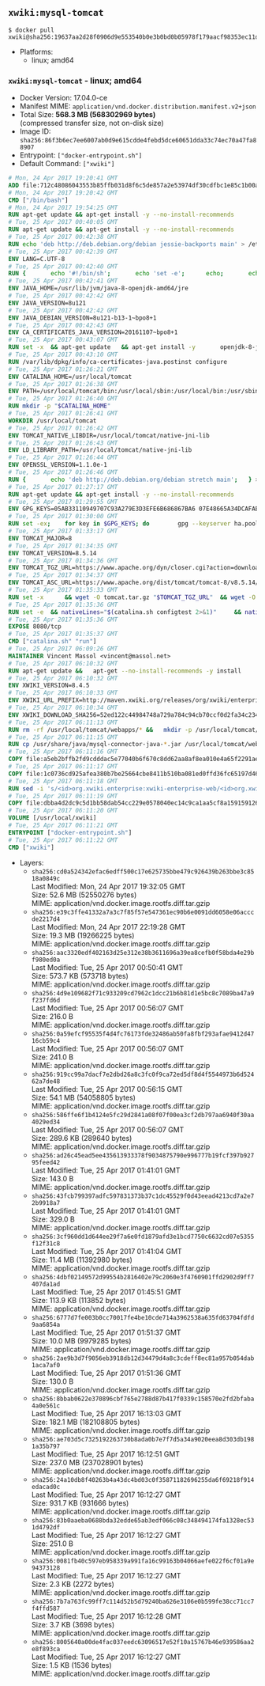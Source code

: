 ## `xwiki:mysql-tomcat`

```console
$ docker pull xwiki@sha256:19637aa2d28f0906d9e553540b0e3b0bd0b05978f179aacf98353ec11dd778e7
```

-	Platforms:
	-	linux; amd64

### `xwiki:mysql-tomcat` - linux; amd64

-	Docker Version: 17.04.0-ce
-	Manifest MIME: `application/vnd.docker.distribution.manifest.v2+json`
-	Total Size: **568.3 MB (568302969 bytes)**  
	(compressed transfer size, not on-disk size)
-	Image ID: `sha256:86f3b6ec7ee6007ab0d9e615cdde4febd5dce60651dda33c74ec70a47fa88907`
-	Entrypoint: `["docker-entrypoint.sh"]`
-	Default Command: `["xwiki"]`

```dockerfile
# Mon, 24 Apr 2017 19:20:41 GMT
ADD file:712c48086043553b85ffb031d8f6c5de857a2e53974df30cdfbc1e85c1b00a25 in / 
# Mon, 24 Apr 2017 19:20:42 GMT
CMD ["/bin/bash"]
# Mon, 24 Apr 2017 19:54:25 GMT
RUN apt-get update && apt-get install -y --no-install-recommends 		ca-certificates 		curl 		wget 	&& rm -rf /var/lib/apt/lists/*
# Tue, 25 Apr 2017 00:40:05 GMT
RUN apt-get update && apt-get install -y --no-install-recommends 		bzip2 		unzip 		xz-utils 	&& rm -rf /var/lib/apt/lists/*
# Tue, 25 Apr 2017 00:42:38 GMT
RUN echo 'deb http://deb.debian.org/debian jessie-backports main' > /etc/apt/sources.list.d/jessie-backports.list
# Tue, 25 Apr 2017 00:42:39 GMT
ENV LANG=C.UTF-8
# Tue, 25 Apr 2017 00:42:40 GMT
RUN { 		echo '#!/bin/sh'; 		echo 'set -e'; 		echo; 		echo 'dirname "$(dirname "$(readlink -f "$(which javac || which java)")")"'; 	} > /usr/local/bin/docker-java-home 	&& chmod +x /usr/local/bin/docker-java-home
# Tue, 25 Apr 2017 00:42:41 GMT
ENV JAVA_HOME=/usr/lib/jvm/java-8-openjdk-amd64/jre
# Tue, 25 Apr 2017 00:42:42 GMT
ENV JAVA_VERSION=8u121
# Tue, 25 Apr 2017 00:42:42 GMT
ENV JAVA_DEBIAN_VERSION=8u121-b13-1~bpo8+1
# Tue, 25 Apr 2017 00:42:43 GMT
ENV CA_CERTIFICATES_JAVA_VERSION=20161107~bpo8+1
# Tue, 25 Apr 2017 00:43:07 GMT
RUN set -x 	&& apt-get update 	&& apt-get install -y 		openjdk-8-jre-headless="$JAVA_DEBIAN_VERSION" 		ca-certificates-java="$CA_CERTIFICATES_JAVA_VERSION" 	&& rm -rf /var/lib/apt/lists/* 	&& [ "$JAVA_HOME" = "$(docker-java-home)" ]
# Tue, 25 Apr 2017 00:43:10 GMT
RUN /var/lib/dpkg/info/ca-certificates-java.postinst configure
# Tue, 25 Apr 2017 01:26:21 GMT
ENV CATALINA_HOME=/usr/local/tomcat
# Tue, 25 Apr 2017 01:26:38 GMT
ENV PATH=/usr/local/tomcat/bin:/usr/local/sbin:/usr/local/bin:/usr/sbin:/usr/bin:/sbin:/bin
# Tue, 25 Apr 2017 01:26:40 GMT
RUN mkdir -p "$CATALINA_HOME"
# Tue, 25 Apr 2017 01:26:41 GMT
WORKDIR /usr/local/tomcat
# Tue, 25 Apr 2017 01:26:42 GMT
ENV TOMCAT_NATIVE_LIBDIR=/usr/local/tomcat/native-jni-lib
# Tue, 25 Apr 2017 01:26:43 GMT
ENV LD_LIBRARY_PATH=/usr/local/tomcat/native-jni-lib
# Tue, 25 Apr 2017 01:26:44 GMT
ENV OPENSSL_VERSION=1.1.0e-1
# Tue, 25 Apr 2017 01:26:46 GMT
RUN { 		echo 'deb http://deb.debian.org/debian stretch main'; 	} > /etc/apt/sources.list.d/stretch.list 	&& { 		echo 'Package: *'; 		echo 'Pin: release n=stretch'; 		echo 'Pin-Priority: -10'; 		echo; 		echo 'Package: openssl libssl*'; 		echo "Pin: version $OPENSSL_VERSION"; 		echo 'Pin-Priority: 990'; 	} > /etc/apt/preferences.d/stretch-openssl
# Tue, 25 Apr 2017 01:27:17 GMT
RUN apt-get update && apt-get install -y --no-install-recommends 		libapr1 		openssl="$OPENSSL_VERSION" 	&& rm -rf /var/lib/apt/lists/*
# Tue, 25 Apr 2017 01:29:55 GMT
ENV GPG_KEYS=05AB33110949707C93A279E3D3EFE6B686867BA6 07E48665A34DCAFAE522E5E6266191C37C037D42 47309207D818FFD8DCD3F83F1931D684307A10A5 541FBE7D8F78B25E055DDEE13C370389288584E7 61B832AC2F1C5A90F0F9B00A1C506407564C17A3 713DA88BE50911535FE716F5208B0AB1D63011C7 79F7026C690BAA50B92CD8B66A3AD3F4F22C4FED 9BA44C2621385CB966EBA586F72C284D731FABEE A27677289986DB50844682F8ACB77FC2E86E29AC A9C5DF4D22E99998D9875A5110C01C5A2F6059E7 DCFD35E0BF8CA7344752DE8B6FB21E8933C60243 F3A04C595DB5B6A5F1ECA43E3B7BBB100D811BBE F7DA48BB64BCB84ECBA7EE6935CD23C10D498E23
# Tue, 25 Apr 2017 01:30:00 GMT
RUN set -ex; 	for key in $GPG_KEYS; do 		gpg --keyserver ha.pool.sks-keyservers.net --recv-keys "$key"; 	done
# Tue, 25 Apr 2017 01:33:17 GMT
ENV TOMCAT_MAJOR=8
# Tue, 25 Apr 2017 01:34:35 GMT
ENV TOMCAT_VERSION=8.5.14
# Tue, 25 Apr 2017 01:34:36 GMT
ENV TOMCAT_TGZ_URL=https://www.apache.org/dyn/closer.cgi?action=download&filename=tomcat/tomcat-8/v8.5.14/bin/apache-tomcat-8.5.14.tar.gz
# Tue, 25 Apr 2017 01:34:37 GMT
ENV TOMCAT_ASC_URL=https://www.apache.org/dist/tomcat/tomcat-8/v8.5.14/bin/apache-tomcat-8.5.14.tar.gz.asc
# Tue, 25 Apr 2017 01:35:33 GMT
RUN set -x 		&& wget -O tomcat.tar.gz "$TOMCAT_TGZ_URL" 	&& wget -O tomcat.tar.gz.asc "$TOMCAT_ASC_URL" 	&& gpg --batch --verify tomcat.tar.gz.asc tomcat.tar.gz 	&& tar -xvf tomcat.tar.gz --strip-components=1 	&& rm bin/*.bat 	&& rm tomcat.tar.gz* 		&& nativeBuildDir="$(mktemp -d)" 	&& tar -xvf bin/tomcat-native.tar.gz -C "$nativeBuildDir" --strip-components=1 	&& nativeBuildDeps=" 		gcc 		libapr1-dev 		libssl-dev 		make 		openjdk-${JAVA_VERSION%%[-~bu]*}-jdk=$JAVA_DEBIAN_VERSION 	" 	&& apt-get update && apt-get install -y --no-install-recommends $nativeBuildDeps && rm -rf /var/lib/apt/lists/* 	&& ( 		export CATALINA_HOME="$PWD" 		&& cd "$nativeBuildDir/native" 		&& ./configure 			--libdir="$TOMCAT_NATIVE_LIBDIR" 			--prefix="$CATALINA_HOME" 			--with-apr="$(which apr-1-config)" 			--with-java-home="$(docker-java-home)" 			--with-ssl=yes 		&& make -j$(nproc) 		&& make install 	) 	&& apt-get purge -y --auto-remove $nativeBuildDeps 	&& rm -rf "$nativeBuildDir" 	&& rm bin/tomcat-native.tar.gz
# Tue, 25 Apr 2017 01:35:36 GMT
RUN set -e 	&& nativeLines="$(catalina.sh configtest 2>&1)" 	&& nativeLines="$(echo "$nativeLines" | grep 'Apache Tomcat Native')" 	&& nativeLines="$(echo "$nativeLines" | sort -u)" 	&& if ! echo "$nativeLines" | grep 'INFO: Loaded APR based Apache Tomcat Native library' >&2; then 		echo >&2 "$nativeLines"; 		exit 1; 	fi
# Tue, 25 Apr 2017 01:35:36 GMT
EXPOSE 8080/tcp
# Tue, 25 Apr 2017 01:35:37 GMT
CMD ["catalina.sh" "run"]
# Tue, 25 Apr 2017 06:09:26 GMT
MAINTAINER Vincent Massol <vincent@massol.net>
# Tue, 25 Apr 2017 06:10:32 GMT
RUN apt-get update &&   apt-get --no-install-recommends -y install     curl     libreoffice     unzip     libmysql-java &&   rm -rf /var/lib/apt/lists/*
# Tue, 25 Apr 2017 06:10:32 GMT
ENV XWIKI_VERSION=8.4.5
# Tue, 25 Apr 2017 06:10:33 GMT
ENV XWIKI_URL_PREFIX=http://maven.xwiki.org/releases/org/xwiki/enterprise/xwiki-enterprise-web/8.4.5
# Tue, 25 Apr 2017 06:10:34 GMT
ENV XWIKI_DOWNLOAD_SHA256=52ed122c44984748a729a784c94cb70ccf0d2fa34c2340d0fd45c75deb3b0bc9
# Tue, 25 Apr 2017 06:11:13 GMT
RUN rm -rf /usr/local/tomcat/webapps/* &&   mkdir -p /usr/local/tomcat/temp &&   mkdir -p /usr/local/xwiki/data &&   curl -fSL "${XWIKI_URL_PREFIX}/xwiki-enterprise-web-${XWIKI_VERSION}.war" -o xwiki.war &&   echo "$XWIKI_DOWNLOAD_SHA256 xwiki.war" | sha256sum -c - &&   unzip -d /usr/local/tomcat/webapps/ROOT xwiki.war &&   rm -f xwiki.war
# Tue, 25 Apr 2017 06:11:15 GMT
RUN cp /usr/share/java/mysql-connector-java-*.jar /usr/local/tomcat/webapps/ROOT/WEB-INF/lib/
# Tue, 25 Apr 2017 06:11:16 GMT
COPY file:a5eb2bffb2fd9cdddac5e77040b6f670c8dd62aa8af8ea010e4a65f2291ae6ab in /usr/local/tomcat/bin/ 
# Tue, 25 Apr 2017 06:11:17 GMT
COPY file:1c0736cd925afea380b7be25664cbe8411b510ba081ed0ffd36fc65197d467f4 in /usr/local/tomcat/webapps/ROOT/WEB-INF/hibernate.cfg.xml 
# Tue, 25 Apr 2017 06:11:18 GMT
RUN sed -i 's/<id>org.xwiki.enterprise:xwiki-enterprise-web/<id>org.xwiki.enterprise:xwiki-enterprise-docker/'     /usr/local/tomcat/webapps/ROOT/META-INF/extension.xed
# Tue, 25 Apr 2017 06:11:19 GMT
COPY file:dbba4d2dc9c5d1bb58dab54cc229e0578040ec14c9ca1aa5cf8a159159126f7b in /usr/local/bin/docker-entrypoint.sh 
# Tue, 25 Apr 2017 06:11:20 GMT
VOLUME [/usr/local/xwiki]
# Tue, 25 Apr 2017 06:11:21 GMT
ENTRYPOINT ["docker-entrypoint.sh"]
# Tue, 25 Apr 2017 06:11:22 GMT
CMD ["xwiki"]
```

-	Layers:
	-	`sha256:cd0a524342efac6edff500c17e625735bbe479c926439b263bbe3c8518a0849c`  
		Last Modified: Mon, 24 Apr 2017 19:32:05 GMT  
		Size: 52.6 MB (52550276 bytes)  
		MIME: application/vnd.docker.image.rootfs.diff.tar.gzip
	-	`sha256:e39c3ffe41332a7a3c7f85f57e547361ec90b6e0091dd6058e06acccde2217d4`  
		Last Modified: Mon, 24 Apr 2017 22:19:28 GMT  
		Size: 19.3 MB (19266225 bytes)  
		MIME: application/vnd.docker.image.rootfs.diff.tar.gzip
	-	`sha256:aac3320edf402163d25e312e38b3611696a39ea8cefb0f58bda4e29bf980ed0a`  
		Last Modified: Tue, 25 Apr 2017 00:50:41 GMT  
		Size: 573.7 KB (573718 bytes)  
		MIME: application/vnd.docker.image.rootfs.diff.tar.gzip
	-	`sha256:4d9e109682f71c933209cd7962c1dcc21b6b81d1e5bc8c7089ba47a9f237fd6d`  
		Last Modified: Tue, 25 Apr 2017 00:56:07 GMT  
		Size: 216.0 B  
		MIME: application/vnd.docker.image.rootfs.diff.tar.gzip
	-	`sha256:0a59efcf95535f4d4fc76173fde32486ab50fa8fbf293afae9412d4716cb59c4`  
		Last Modified: Tue, 25 Apr 2017 00:56:07 GMT  
		Size: 241.0 B  
		MIME: application/vnd.docker.image.rootfs.diff.tar.gzip
	-	`sha256:919cc99a7dacf7e2dbd26a8c3fc0f9ca72ed5df8d4f5544973b6d52462a7de48`  
		Last Modified: Tue, 25 Apr 2017 00:56:15 GMT  
		Size: 54.1 MB (54058805 bytes)  
		MIME: application/vnd.docker.image.rootfs.diff.tar.gzip
	-	`sha256:586ffe6f1b4124e5fc29d2841a08f07f00ea3cf2db797aa6940f30aa4029ed34`  
		Last Modified: Tue, 25 Apr 2017 00:56:07 GMT  
		Size: 289.6 KB (289640 bytes)  
		MIME: application/vnd.docker.image.rootfs.diff.tar.gzip
	-	`sha256:ad26c45ead5ee435613933378f9034875790e996777b19fcf397b92795feed42`  
		Last Modified: Tue, 25 Apr 2017 01:41:01 GMT  
		Size: 143.0 B  
		MIME: application/vnd.docker.image.rootfs.diff.tar.gzip
	-	`sha256:43fcb799397adfc597831373b37c1dc45529f0d43eead4213cd7a2e72b9918a7`  
		Last Modified: Tue, 25 Apr 2017 01:41:01 GMT  
		Size: 329.0 B  
		MIME: application/vnd.docker.image.rootfs.diff.tar.gzip
	-	`sha256:3cf960dd1d644ee29f7a6e0fd1879afd3e1bcd7750c6632cd07e5355f12f31c8`  
		Last Modified: Tue, 25 Apr 2017 01:41:04 GMT  
		Size: 11.4 MB (11392980 bytes)  
		MIME: application/vnd.docker.image.rootfs.diff.tar.gzip
	-	`sha256:4dbf02149572d99554b2816402e79c2060e3f4760901ffd2902d9ff7407da1ad`  
		Last Modified: Tue, 25 Apr 2017 01:45:51 GMT  
		Size: 113.9 KB (113852 bytes)  
		MIME: application/vnd.docker.image.rootfs.diff.tar.gzip
	-	`sha256:6777d7fe003b0cc70017fe4be10cde714a3962538a635fd63704fdfd9aa6854a`  
		Last Modified: Tue, 25 Apr 2017 01:51:37 GMT  
		Size: 10.0 MB (9979285 bytes)  
		MIME: application/vnd.docker.image.rootfs.diff.tar.gzip
	-	`sha256:2ae9b3d7f9056eb3918db12d34479d4a8c3cdeff8ec81a957b054dab1aca7af0`  
		Last Modified: Tue, 25 Apr 2017 01:51:36 GMT  
		Size: 130.0 B  
		MIME: application/vnd.docker.image.rootfs.diff.tar.gzip
	-	`sha256:8bbab0622e370896cbf765e2788d87b417f0339c158570e2fd2bfaba4a0e561c`  
		Last Modified: Tue, 25 Apr 2017 16:13:03 GMT  
		Size: 182.1 MB (182108805 bytes)  
		MIME: application/vnd.docker.image.rootfs.diff.tar.gzip
	-	`sha256:ae703d5c7325192263730b8ada0b7e7f7d5a34a9020eea8d303db1981a35b797`  
		Last Modified: Tue, 25 Apr 2017 16:12:51 GMT  
		Size: 237.0 MB (237028901 bytes)  
		MIME: application/vnd.docker.image.rootfs.diff.tar.gzip
	-	`sha256:24a10db8f40263b4a43dc4bd03c0f35871182696255da6f69218f914edacad0c`  
		Last Modified: Tue, 25 Apr 2017 16:12:27 GMT  
		Size: 931.7 KB (931666 bytes)  
		MIME: application/vnd.docker.image.rootfs.diff.tar.gzip
	-	`sha256:83b0aaeba0688bda32edde65ab3edf066c08c348494174fa1328ec531d4792df`  
		Last Modified: Tue, 25 Apr 2017 16:12:27 GMT  
		Size: 251.0 B  
		MIME: application/vnd.docker.image.rootfs.diff.tar.gzip
	-	`sha256:0081fb40c597eb958339a991fa16c99163b04066aefe022f6cf01a9e94373128`  
		Last Modified: Tue, 25 Apr 2017 16:12:27 GMT  
		Size: 2.3 KB (2272 bytes)  
		MIME: application/vnd.docker.image.rootfs.diff.tar.gzip
	-	`sha256:7b7a763fc99ff7c114d52b5d79240ba626e3106e0b599fe38cc71cc7f4ffd587`  
		Last Modified: Tue, 25 Apr 2017 16:12:28 GMT  
		Size: 3.7 KB (3698 bytes)  
		MIME: application/vnd.docker.image.rootfs.diff.tar.gzip
	-	`sha256:8005640a00de4fac037eedc63096517e52f10a15767b46e939586aa2e8f893ca`  
		Last Modified: Tue, 25 Apr 2017 16:12:27 GMT  
		Size: 1.5 KB (1536 bytes)  
		MIME: application/vnd.docker.image.rootfs.diff.tar.gzip
